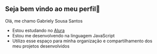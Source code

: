 ## Seja bem vindo ao meu perfil👋

Olá, me chamo Gabriely Sousa Santos

- Estou estudando no [Alura](https://www.alura.com.br)
- Estou me desenvolvendo na linguagem JavaScript
- Utilizo esse espaço para minha organização e compartilhamento dos meu projetos desenvolvidos
